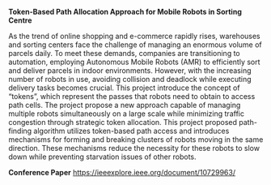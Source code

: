 **Token-Based Path Allocation Approach for Mobile Robots in Sorting Centre**

As the trend of online shopping and e-commerce rapidly rises, warehouses and sorting centers face the challenge of managing an enormous volume of parcels daily. To meet these demands, companies are transitioning to automation, employing Autonomous Mobile Robots (AMR) to efficiently sort and deliver parcels in indoor environments. However, with the increasing number of robots in use, avoiding collision and deadlock while executing delivery tasks becomes crucial. This project introduce the concept of “tokens”, which represent the passes that robots need to obtain to access path cells. The project propose a new approach capable of managing multiple robots simultaneously on a large scale while minimizing traffic congestion through strategic token allocation. This project proposed path-finding algorithm utilizes token-based path access and introduces mechanisms for forming and breaking clusters of robots moving in the same direction. These mechanisms reduce the necessity for these robots to slow down while preventing starvation issues of other robots.

**Conference Paper**
https://ieeexplore.ieee.org/document/10729963/
